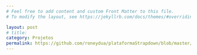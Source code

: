 ```yaml
---
# Feel free to add content and custom Front Matter to this file.
# To modify the layout, see https://jekyllrb.com/docs/themes/#overriding-theme-defaults

layout: post
# title:
category: Projetos
permalink: https://github.com/roneydua/plataformaStrapdown/blob/master/docs/index.md
---
```

